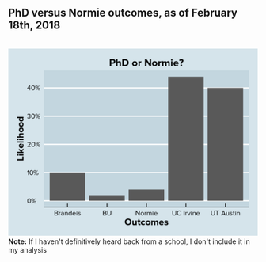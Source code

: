 <p align="center">
<h2>PhD versus Normie outcomes, as of February 18th, 2018</h2>
<br>
<img src="https://github.com/justinsola/justinsola.github.com/raw/master/files/2018.02.18-outcomes_large.png">
<b>Note:</b> If I haven't definitively heard back from a school, I don't include it in my analysis
</p>
